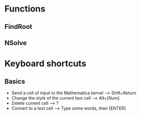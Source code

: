 # Functions
## FindRoot
## NSolve
# Keyboard shortcuts
## Basics
- Send a cell of input to the Mathematica kernel --> Shift+Return
- Change the style of the current text cell --> Alt+\[Num\]
- Delete current cell --> ?
- Convert to a text cell --> Type some words, then \[ENTER\]

